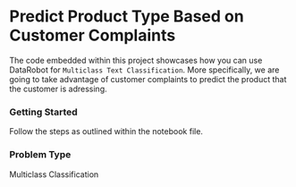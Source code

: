 # Predict Product Type Based on Customer Complaints

The code embedded within this project showcases how you can use DataRobot for `Multiclass Text Classification`. More specifically, we are going to take advantage of customer complaints to predict the product that the customer is adressing.


### Getting Started

Follow the steps as outlined within the notebook file.

### Problem Type
Multiclass Classification